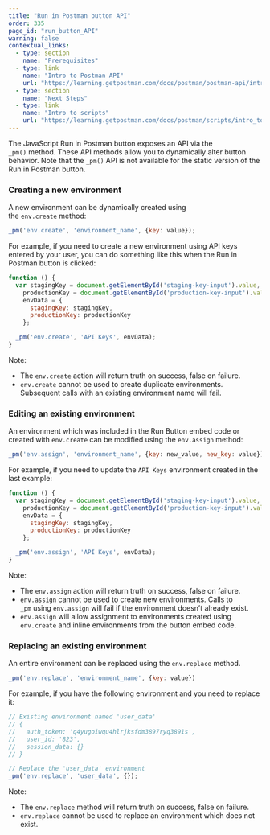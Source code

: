 ```yaml
---
title: "Run in Postman button API"
order: 335
page_id: "run_button_API"
warning: false
contextual_links:
  - type: section
    name: "Prerequisites"
  - type: link
    name: "Intro to Postman API"
    url: "https://learning.getpostman.com/docs/postman/postman-api/intro-api"
  - type: section
    name: "Next Steps"
  - type: link
    name: "Intro to scripts"
    url: "https://learning.getpostman.com/docs/postman/scripts/intro_to_scripts"
---
```


The JavaScript Run in Postman button exposes an API via the `_pm()` method. These API methods allow you to dynamically alter button behavior. Note that the `_pm()` API is not available for the static version of the Run in Postman button.

### Creating a new environment

A new environment can be dynamically created using the `env.create` method:

```javascript
_pm('env.create', 'environment_name', {key: value});
```

For example, if you need to create a new environment using API keys entered by your user, you can do something like this when the Run in Postman button is clicked:

```javascript
function () {
  var stagingKey = document.getElementById('staging-key-input').value,
    productionKey = document.getElementById('production-key-input').value,
    envData = {
      stagingKey: stagingKey,
      productionKey: productionKey
    };

  _pm('env.create', 'API Keys', envData);
}
```

Note:

* The `env.create` action will return truth on success, false on failure.
* `env.create` cannot be used to create duplicate environments. Subsequent calls with an existing environment name will fail.

### Editing an existing environment

An environment which was included in the Run Button embed code or created with `env.create` can be modified using the `env.assign` method:

```javascript
_pm('env.assign', 'environment_name', {key: new_value, new_key: value})
```

For example, if you need to update the `API Keys` environment created in the last example:

```javascript
function () {
  var stagingKey = document.getElementById('staging-key-input').value,
    productionKey = document.getElementById('production-key-input').value,
    envData = {
      stagingKey: stagingKey,
      productionKey: productionKey
    };

  _pm('env.assign', 'API Keys', envData);
}
```

Note:

* The `env.assign` action will return truth on success, false on failure.
* `env.assign` cannot be used to create new environments. Calls to `_pm` using `env.assign` will fail if the environment doesn’t already exist.
* `env.assign` will allow assignment to environments created using `env.create` and inline environments from the button embed code.

### Replacing an existing environment

An entire environment can be replaced using the `env.replace` method.

```javascript
_pm('env.replace', 'environment_name', {key: value})
```

For example, if you have the following environment and you need to replace it:

```javascript
// Existing environment named 'user_data'
// {
//   auth_token: 'q4yugoiwqu4hlrjksfdm3897ryq3891s',
//   user_id: '823',
//   session_data: {}
// }

// Replace the 'user_data' environment
_pm('env.replace', 'user_data', {});
```

Note:

* The `env.replace` method will return truth on success, false on failure.
* `env.replace` cannot be used to replace an environment which does not exist.
